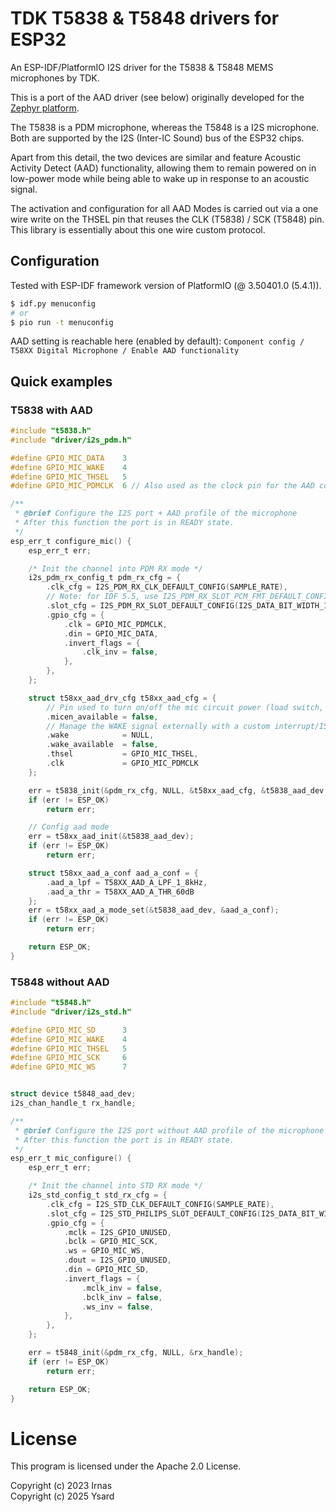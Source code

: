 # TDK T5838 & T5848 drivers for ESP32

An ESP-IDF/PlatformIO I2S driver for the T5838 & T5848 MEMS microphones by TDK.

This is a port of the AAD driver (see below) originally developed for the [Zephyr platform](https://github.com/IRNAS/irnas-t5838-driver).

The T5838 is a PDM microphone, whereas the T5848 is a I2S microphone.
Both are supported by the I2S (Inter-IC Sound) bus of the ESP32 chips.

Apart from this detail, the two devices are similar and feature Acoustic Activity Detect (AAD) functionality, allowing them to remain powered on in low-power mode while being able to wake up in response to an acoustic signal.

The activation and configuration for all AAD Modes is carried out via a one wire write on the THSEL pin that reuses the CLK (T5838) / SCK (T5848) pin.
This library is essentially about this one wire custom protocol.

## Configuration

Tested with ESP-IDF framework version of PlatformIO (@ 3.50401.0 (5.4.1)).

```bash
$ idf.py menuconfig
# or
$ pio run -t menuconfig
```

AAD setting is reachable here (enabled by default):
`Component config / T58XX Digital Microphone / Enable AAD functionality`


## Quick examples

### T5838 with AAD

```c
#include "t5838.h"
#include "driver/i2s_pdm.h"

#define GPIO_MIC_DATA    3
#define GPIO_MIC_WAKE    4
#define GPIO_MIC_THSEL   5
#define GPIO_MIC_PDMCLK  6 // Also used as the clock pin for the AAD config

/**
 * @brief Configure the I2S port + AAD profile of the microphone
 * After this function the port is in READY state.
 */
esp_err_t configure_mic() {
    esp_err_t err;

    /* Init the channel into PDM RX mode */
    i2s_pdm_rx_config_t pdm_rx_cfg = {
        .clk_cfg = I2S_PDM_RX_CLK_DEFAULT_CONFIG(SAMPLE_RATE),
        // Note: for IDF 5.5, use I2S_PDM_RX_SLOT_PCM_FMT_DEFAULT_CONFIG macro for I2S0 port
        .slot_cfg = I2S_PDM_RX_SLOT_DEFAULT_CONFIG(I2S_DATA_BIT_WIDTH_16BIT, I2S_SLOT_MODE_MONO), // Data bit width only support 16 bits
        .gpio_cfg = {
            .clk = GPIO_MIC_PDMCLK,
            .din = GPIO_MIC_DATA,
            .invert_flags = {
                .clk_inv = false,
            },
        },
    };

    struct t58xx_aad_drv_cfg t58xx_aad_cfg = {
        // Pin used to turn on/off the mic circuit power (load switch, etc.)
        .micen_available = false,
        // Manage the WAKE signal externally with a custom interrupt/ISR
        .wake            = NULL,
        .wake_available  = false,
        .thsel           = GPIO_MIC_THSEL,
        .clk             = GPIO_MIC_PDMCLK
    };

    err = t5838_init(&pdm_rx_cfg, NULL, &t58xx_aad_cfg, &t5838_aad_dev, &rx_handle);
    if (err != ESP_OK)
        return err;

    // Config aad mode
    err = t58xx_aad_init(&t5838_aad_dev);
    if (err != ESP_OK)
        return err;

    struct t58xx_aad_a_conf aad_a_conf = {
        .aad_a_lpf = T58XX_AAD_A_LPF_1_8kHz,
        .aad_a_thr = T58XX_AAD_A_THR_60dB
    };
    err = t58xx_aad_a_mode_set(&t5838_aad_dev, &aad_a_conf);
    if (err != ESP_OK)
        return err;

    return ESP_OK;
}
```

### T5848 without AAD

```c
#include "t5848.h"
#include "driver/i2s_std.h"

#define GPIO_MIC_SD      3
#define GPIO_MIC_WAKE    4
#define GPIO_MIC_THSEL   5
#define GPIO_MIC_SCK     6
#define GPIO_MIC_WS      7


struct device t5848_aad_dev;
i2s_chan_handle_t rx_handle;

/**
 * @brief Configure the I2S port without AAD profile of the microphone
 * After this function the port is in READY state.
 */
esp_err_t mic_configure() {
    esp_err_t err;

    /* Init the channel into STD RX mode */
    i2s_std_config_t std_rx_cfg = {
        .clk_cfg = I2S_STD_CLK_DEFAULT_CONFIG(SAMPLE_RATE),
        .slot_cfg = I2S_STD_PHILIPS_SLOT_DEFAULT_CONFIG(I2S_DATA_BIT_WIDTH_16BIT, I2S_SLOT_MODE_STEREO), // 8/16/24/32-bit width sample data
        .gpio_cfg = {
            .mclk = I2S_GPIO_UNUSED,
            .bclk = GPIO_MIC_SCK,
            .ws = GPIO_MIC_WS,
            .dout = I2S_GPIO_UNUSED,
            .din = GPIO_MIC_SD,
            .invert_flags = {
                .mclk_inv = false,
                .bclk_inv = false,
                .ws_inv = false,
            },
        },
    };

    err = t5848_init(&pdm_rx_cfg, NULL, &rx_handle);
    if (err != ESP_OK)
        return err;

    return ESP_OK;
}
```


# License

This program is licensed under the Apache 2.0 License.

Copyright (c) 2023 Irnas<br>
Copyright (c) 2025 Ysard
